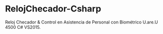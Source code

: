 # RelojChecador-Csharp
Reloj Checador &amp; Control en Asistencia de Personal con Biométrico U.are.U 4500 C# VS2015.
